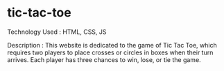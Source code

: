 # tic-tac-toe

Technology Used : 
          HTML, CSS, JS

Description : 
          This website is dedicated to the game of Tic Tac Toe, which requires two players to place crosses or circles in boxes when their turn arrives. Each player has three chances to win, lose, or tie the game.
